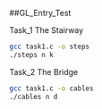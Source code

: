 ##GL_Entry_Test

Task_1 The Stairway

```bash
gcc task1.c -o steps
./steps n k
```

Task_2 The Bridge
```bash
gcc task1.c -o cables
./cables n d
```
